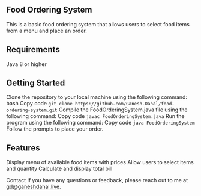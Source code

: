 ## Food Ordering System
This is a basic food ordering system that allows users to select food items from a menu and place an order.

## Requirements
Java 8 or higher


## Getting Started
Clone the repository to your local machine using the following command:
bash
Copy code `git clone https://github.com/Ganesh-Dahal/food-ordering-system.git`
Compile the FoodOrderingSystem.java file using the following command:
Copy code
`javac FoodOrderingSystem.java`
Run the program using the following command:
Copy code
`java FoodOrderingSystem`
Follow the prompts to place your order.


## Features
Display menu of available food items with prices
Allow users to select items and quantity
Calculate and display total bill

Contact
If you have any questions or feedback, please reach out to me at gd@ganeshdahal.live.
